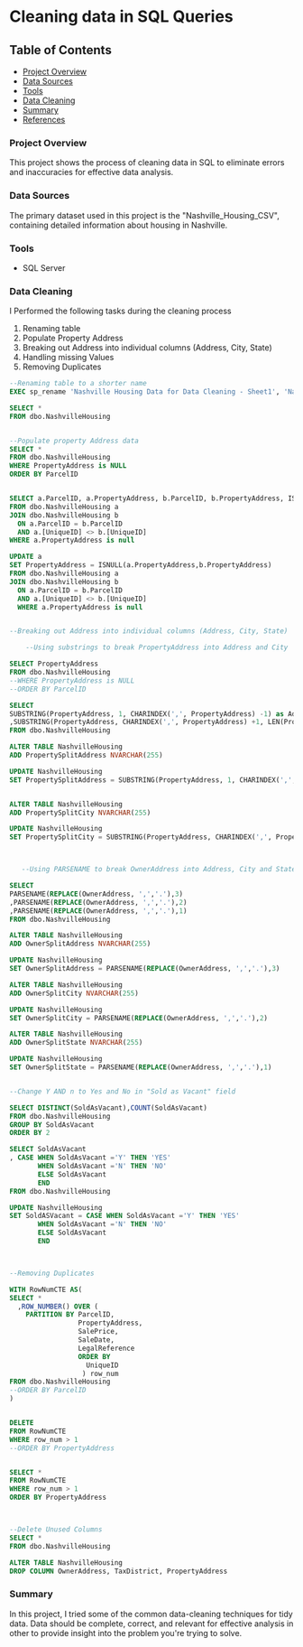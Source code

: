 # Cleaning data in SQL Queries

## Table of Contents

- [Project Overview](#project-overview)
- [Data Sources](#data-sources)
- [Tools](#tools)
- [Data Cleaning](#data-cleaning)
- [Summary](#summary)
- [References](#references)

### Project Overview
This project shows the process of cleaning data in SQL to eliminate errors and inaccuracies for effective data analysis.

### Data Sources
The primary dataset used in this project is the "Nashville_Housing_CSV", containing detailed information about housing in Nashville.

### Tools
- SQL Server

### Data Cleaning
I Performed the following tasks during the cleaning process
1. Renaming table
2. Populate Property Address
3. Breaking out Address into individual columns (Address, City, State)
4. Handling missing Values 
5. Removing Duplicates


```SQL
--Renaming table to a shorter name 
EXEC sp_rename 'Nashville Housing Data for Data Cleaning - Sheet1', 'NashvilleHousing';

SELECT * 
FROM dbo.NashvilleHousing 


--Populate property Address data
SELECT * 
FROM dbo.NashvilleHousing 
WHERE PropertyAddress is NULL
ORDER BY ParcelID


SELECT a.ParcelID, a.PropertyAddress, b.ParcelID, b.PropertyAddress, ISNULL(a.PropertyAddress,b.PropertyAddress)
FROM dbo.NashvilleHousing a
JOIN dbo.NashvilleHousing b 
  ON a.ParcelID = b.ParcelID
  AND a.[UniqueID] <> b.[UniqueID]
WHERE a.PropertyAddress is null 

UPDATE a
SET PropertyAddress = ISNULL(a.PropertyAddress,b.PropertyAddress)
FROM dbo.NashvilleHousing a
JOIN dbo.NashvilleHousing b 
  ON a.ParcelID = b.ParcelID
  AND a.[UniqueID] <> b.[UniqueID]
  WHERE a.PropertyAddress is null 


--Breaking out Address into individual columns (Address, City, State)

    --Using substrings to break PropertyAddress into Address and City

SELECT PropertyAddress
FROM dbo.NashvilleHousing 
--WHERE PropertyAddress is NULL
--ORDER BY ParcelID

SELECT
SUBSTRING(PropertyAddress, 1, CHARINDEX(',', PropertyAddress) -1) as Address
,SUBSTRING(PropertyAddress, CHARINDEX(',', PropertyAddress) +1, LEN(PropertyAddress)) as Address
FROM dbo.NashvilleHousing 

ALTER TABLE NashvilleHousing 
ADD PropertySplitAddress NVARCHAR(255)

UPDATE NashvilleHousing 
SET PropertySplitAddress = SUBSTRING(PropertyAddress, 1, CHARINDEX(',', PropertyAddress) -1)


ALTER TABLE NashvilleHousing 
ADD PropertySplitCity NVARCHAR(255)

UPDATE NashvilleHousing 
SET PropertySplitCity = SUBSTRING(PropertyAddress, CHARINDEX(',', PropertyAddress) +1, LEN(PropertyAddress))



   --Using PARSENAME to break OwnerAddress into Address, City and State

SELECT 
PARSENAME(REPLACE(OwnerAddress, ',','.'),3)
,PARSENAME(REPLACE(OwnerAddress, ',','.'),2)
,PARSENAME(REPLACE(OwnerAddress, ',','.'),1)
FROM dbo.NashvilleHousing

ALTER TABLE NashvilleHousing 
ADD OwnerSplitAddress NVARCHAR(255)

UPDATE NashvilleHousing 
SET OwnerSplitAddress = PARSENAME(REPLACE(OwnerAddress, ',','.'),3)

ALTER TABLE NashvilleHousing 
ADD OwnerSplitCity NVARCHAR(255)

UPDATE NashvilleHousing 
SET OwnerSplitCity = PARSENAME(REPLACE(OwnerAddress, ',','.'),2)

ALTER TABLE NashvilleHousing 
ADD OwnerSplitState NVARCHAR(255)

UPDATE NashvilleHousing 
SET OwnerSplitState = PARSENAME(REPLACE(OwnerAddress, ',','.'),1)


--Change Y AND n to Yes and No in "Sold as Vacant" field

SELECT DISTINCT(SoldAsVacant),COUNT(SoldAsVacant)
FROM dbo.NashvilleHousing
GROUP BY SoldAsVacant
ORDER BY 2

SELECT SoldAsVacant
, CASE WHEN SoldAsVacant ='Y' THEN 'YES'
       WHEN SoldAsVacant ='N' THEN 'NO'
       ELSE SoldAsVacant
       END
FROM dbo.NashvilleHousing

UPDATE NashvilleHousing
SET SoldASVacant = CASE WHEN SoldAsVacant ='Y' THEN 'YES'
       WHEN SoldAsVacant ='N' THEN 'NO'
       ELSE SoldAsVacant
       END



--Removing Duplicates

WITH RowNumCTE AS(
SELECT *
  ,ROW_NUMBER() OVER (
    PARTITION BY ParcelID,
                 PropertyAddress,
                 SalePrice,
                 SaleDate,
                 LegalReference
                 ORDER BY
                   UniqueID
                  ) row_num
FROM dbo.NashvilleHousing
--ORDER BY ParcelID
)


DELETE
FROM RowNumCTE
WHERE row_num > 1
--ORDER BY PropertyAddress


SELECT *
FROM RowNumCTE
WHERE row_num > 1
ORDER BY PropertyAddress



--Delete Unused Columns
SELECT *
FROM dbo.NashvilleHousing

ALTER TABLE NashvilleHousing
DROP COLUMN OwnerAddress, TaxDistrict, PropertyAddress
```

### Summary 
In this project, I tried some of the common data-cleaning techniques for tidy data. Data should be complete, correct, and relevant for effective analysis in other to provide insight into the problem you're trying to solve.



